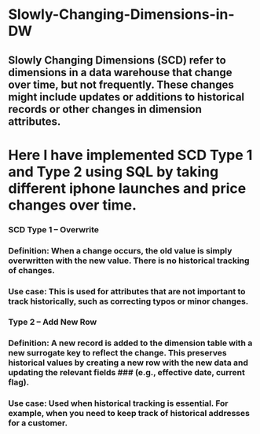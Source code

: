 # Slowly-Changing-Dimensions-in-DW

## Slowly Changing Dimensions (SCD) refer to dimensions in a data warehouse that change over time, but not frequently. These changes might include updates or additions to historical records or other changes in dimension attributes.

# Here I have implemented SCD Type 1 and Type 2 using SQL by taking different iphone launches and price changes over time.

### SCD Type 1 – Overwrite
### Definition: When a change occurs, the old value is simply overwritten with the new value. There is no historical tracking of changes.
### Use case: This is used for attributes that are not important to track historically, such as correcting typos or minor changes.

### Type 2 – Add New Row
### Definition: A new record is added to the dimension table with a new surrogate key to reflect the change. This preserves historical values by creating a new row with the new data and updating the relevant fields ### (e.g., effective date, current flag).
### Use case: Used when historical tracking is essential. For example, when you need to keep track of historical addresses for a customer.
